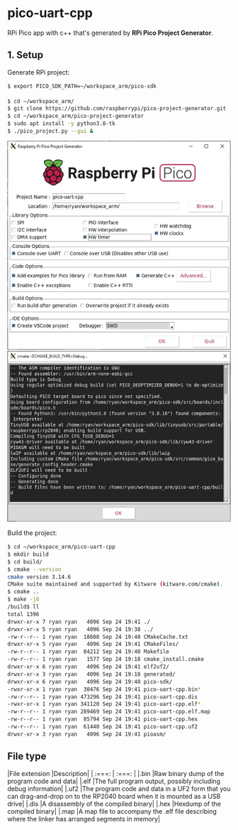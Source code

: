 # pico-uart-cpp
RPi Pico app with c++ that's generated by **RPi Pico Project Generator**.

## 1. Setup
Generate RPi project:

```sh
$ export PICO_SDK_PATH=~/workspace_arm/pico-sdk

$ cd ~/workspace_arm/
$ git clone https://github.com/raspberrypi/pico-project-generator.git
$ cd ~/workspace_arm/pico-project-generator
$ sudo apt install -y python3.8-tk
$ ./pico_project.py --gui &
```

![RPi Pico Project Generator](img/pico-uart-cpp-gen01.jpg)
![Generate RPi project](img/pico-uart-cpp-gen02.jpg)

Build the project:

```sh
$ cd ~/workspace_arm/pico-uart-cpp
$ mkdir build
$ cd build/
$ cmake --version
cmake version 3.14.6
CMake suite maintained and supported by Kitware (kitware.com/cmake).
$ cmake ..
$ make -j8
/build$ ll
total 1396
drwxr-xr-x 7 ryan ryan   4096 Sep 24 19:41 ./
drwxr-xr-x 5 ryan ryan   4096 Sep 24 19:38 ../
-rw-r--r-- 1 ryan ryan  18608 Sep 24 19:40 CMakeCache.txt
drwxr-xr-x 5 ryan ryan   4096 Sep 24 19:41 CMakeFiles/
-rw-r--r-- 1 ryan ryan  84212 Sep 24 19:40 Makefile
-rw-r--r-- 1 ryan ryan   1577 Sep 24 19:18 cmake_install.cmake
drwxr-xr-x 6 ryan ryan   4096 Sep 24 19:41 elf2uf2/
drwxr-xr-x 3 ryan ryan   4096 Sep 24 19:18 generated/
drwxr-xr-x 6 ryan ryan   4096 Sep 24 19:40 pico-sdk/
-rwxr-xr-x 1 ryan ryan  30476 Sep 24 19:41 pico-uart-cpp.bin*
-rw-r--r-- 1 ryan ryan 473296 Sep 24 19:41 pico-uart-cpp.dis
-rwxr-xr-x 1 ryan ryan 341120 Sep 24 19:41 pico-uart-cpp.elf*
-rw-r--r-- 1 ryan ryan 289469 Sep 24 19:41 pico-uart-cpp.elf.map
-rw-r--r-- 1 ryan ryan  85794 Sep 24 19:41 pico-uart-cpp.hex
-rw-r--r-- 1 ryan ryan  61440 Sep 24 19:41 pico-uart-cpp.uf2
drwxr-xr-x 3 ryan ryan   4096 Sep 24 19:41 pioasm/

```

## File type
|File extension |Description|
| :===: | :===: |
|.bin |Raw binary dump of the program code and data|
|.elf |The full program output, possibly including debug information|
|.uf2 |The program code and data in a UF2 form that you can drag-and-drop on to the RP2040
board when it is mounted as a USB drive|
|.dis |A disassembly of the compiled binary|
|.hex |Hexdump of the compiled binary|
|.map |A map file to accompany the .elf file describing where the linker has arranged segments
in memory|